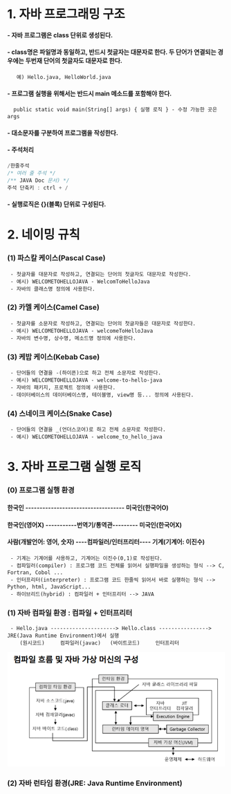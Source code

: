 # 1. 자바 프로그래밍 구조
#### - 자바 프로그램은 class 단위로 생성된다.
#### - class명은 파일명과 동일하고, 반드시 첫글자는 대문자로 한다. 두 단어가 연결되는 경우에는 두번재 단어의 첫글자도 대문자로 한다.
	   예) Hello.java, HelloWorld.java
#### - 프로그램 실행을 위해서는 반드시 main 메소드를 포함해야 한다.
	  public static void main(String[] args) { 실행 로직 } - 수정 가능한 곳은 args
#### - 대소문자를 구분하여 프로그램을 작성한다.
#### - 주석처리 
``` java
/한줄주석
/* 여러 줄 주석 */
/** JAVA Doc 문서) */
주석 단축키 : ctrl + /
```
#### - 실행로직은 {}(블록) 단위로 구성된다.

# 2. 네이밍 규칙
### (1) 파스칼 케이스(Pascal Case)
	 - 첫글자를 대문자로 작성하고, 연결되는 단어의 첫글자도 대문자로 작성한다.
	 - 예시) WELCOMETOHELLOJAVA - WelcomToHelloJava
	 - 자바의 클래스명 정의에 사용한다.

### (2) 카멜 케이스(Camel Case)
	 - 첫글자를 소문자로 작성하고, 연결되는 단어의 첫글자들은 대문자로 작성한다.
	 - 예시) WELCOMETOHELLOJAVA - welcomeToHelloJava
	 - 자바의 변수명, 상수명, 메소드명 정의에 사용한다.

### (3) 케밥 케이스(Kebab Case)
	 - 단어들의 연결을 -(하이픈)으로 하고 전체 소문자로 작성한다.
	 - 예시) WELCOMETOHELLOJAVA - welcome-to-hello-java
	 - 자바의 패키지, 프로젝트 정의에 사용한다. 
	 - 데이터베이스의 데이터베이스명, 테이블명, view명 등... 정의에 사용된다.

### (4) 스네이크 케이스(Snake Case)
	 - 단어들의 연결을 _(언더스코어)로 하고 전체 소문자로 작성한다.
	 - 예시) WELCOMETOHELLOJAVA - welcome_to_hello_java 
	 
# 3. 자바 프로그램 실행 로직
### (0) 프로그램 실행 환경 
#### 한국인 ----------------------------------- 미국인(한국어O)
#### 한국인(영어X) -----------번역기/통역관--------- 미국인(한국어X)


#### 사람(개발언어: 영어, 숫자) ----컴파일러/인터프리터---- 기계(기계어: 이진수)

	 - 기계는 기계어를 사용하고, 기계어는 이진수(0,1)로 작성된다.
	 - 컴파일러(compiler) : 프로그램 코드 전체를 읽어서 실행파일을 생성하는 형식 --> C, Fortran, Cobol ...
	 - 인터프리터(interpreter) : 프로그램 코드 한줄씩 읽어서 바로 실행하는 형식 --> Python, html, JavaScript...
	 - 하이브리드(hybrid) : 컴파일러 + 인터프리터 --> JAVA
	 
### (1) 자바 컴파일 환경 : 컴파일 + 인터프리터
	 - Hello.java ---------------------> Hello.class ----------------> JRE(Java Runtime Environment)에서 실행
	    (원시코드)     컴파일러(javac)   (바이트코드)     인터프리터 
![참고이미지](../md_images/01_jvm.PNG)	    

### (2) 자바 런타임 환경(JRE: Java Runtime Environment)	    
	    
	   